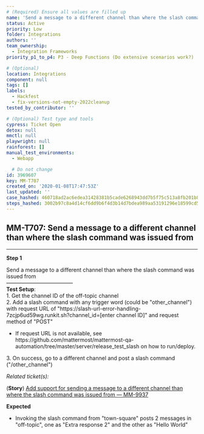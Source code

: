 ```yaml
---
# (Required) Ensure all values are filled up
name: 'Send a message to a different channel than where the slash command was issued from'
status: Active
priority: Low
folder: Integrations
authors: ''
team_ownership:
  - Integration Frameworks
priority_p1_to_p4: P3 - Deep Functions (Do extensive scenarios work?)

# (Optional)
location: Integrations
component: null
tags: []
labels:
  - Hackfest
  - fix-versions-not-empty-2022cleanup
tested_by_contributor: ''

# (Optional) Test type and tools
cypress: Ticket Open
detox: null
mmctl: null
playwright: null
rainforest: []
manual_test_environments:
  - Webapp

  # Do not change
id: 3969607
key: MM-T707
created_on: '2020-01-08T17:47:53Z'
last_updated: ''
case_hashed: 460718ad2ac6edea31428381b5cade6268943dd7b5f75c513a8fb201b87abd4797f257bd10cd229533f457bbe96e316a
steps_hashed: 3002b97c8a4d14cf6dd9b6f4d3b14d7bdea989aa53191296e18599cd5332281d5c54bdf4afe4f79759a86f9d354f525a
---
```


<!-- (Auto-generated) Based on frontmatter's "key" and "name" -->

## MM-T707: Send a message to a different channel than where the slash command was issued from

---

**Step 1**

Send a message to a different channel than where the slash command was issued from\
–––––––––––––––––––––––––\
**Test Setup**:\
1\. Get the channel ID of the off-topic channel\
2\. Add a slash command with any trigger word (could be "other\_channel") with request URL of "https\://slash-url-error-handling-7zcjp6ud59wg.runkit.sh?channel\_id=\[enter channel ID]" and request method of "POST"

- If request URL is not available, see https\://github.com/mattermost/mattermost-qa-automation/tree/master/server/release\_test\_slash on how to run/deploy.

3\. On success, go to a different channel and post a slash command ("/other\_channel")

_Related ticket(s):_

(**Story**) [Add support for sending a message to a different channel than where the slash command was issued from — MM-9937](https://mattermost.atlassian.net/browse/MM-9937)

**Expected**

- Invoking the slash command from "town-square" posts 2 messages in "off-topic", one as "Extra response 2" and the other as "Hello World"

